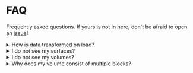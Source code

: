 # FAQ

Frequently asked questions. If yours is not in here, don't be afraid to open an [issue](https://github.com/oanegros/MicroscopyNodes/issues)!

<details>
  <summary>How is data transformed on load?</summary>
The data is scaled to 0.02 blender-meter per pixel on an initial load and centered in x and y. If you reload an image with a differently scaled version, it will adapt itself to the initial scale. You can check the size in pixels, blender meters and micrometers in the `Axes` object.
</details>


<details>
  <summary>I do not see my surfaces?</summary>
Try adjusting the threshold in the Surface Geometry Nodes modifier, the visibility of the Surfaces object, or the visibility of each channel in the Geometry Nodes modifier.
</details>


<details>
  <summary>I do not see my volumes?</summary>
Try adjusting the threshold in the materials, the visibility of the Volumes object, or the visibility of each channel in the Geometry Nodes modifier. If the emission of the channel was off, make sure there is enough light in the scene to reflect (often done with increasing background intensity).
</details>

<details>
  <summary>Why does my volume consist of multiple blocks?</summary>
Currently, Blender cannot handle volumes that are over 2048 pixels in any axis, so Microscopy Nodes chunks this type of data to smaller blocks. This should still be fully equal data (floating-point datasets may suffer from incorrect normalization), channel chunks are offset to avoid Blender rendering bugs.
</details>

